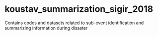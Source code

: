 # koustav_summarization_sigir_2018
Contains codes and datasets related to sub-event identification and summarizing information during disaster
